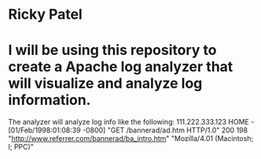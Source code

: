 # Ricky Patel
# I will be using this repository to create a Apache log analyzer that will visualize and analyze log information.
The analyzer will analyze log info like the following:
111.222.333.123 HOME - [01/Feb/1998:01:08:39 -0800] "GET /bannerad/ad.htm HTTP/1.0" 200 198 "http://www.referrer.com/bannerad/ba_intro.htm" "Mozilla/4.01 (Macintosh; I; PPC)"

